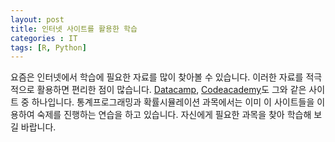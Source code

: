 ```yaml
---
layout: post
title: 인터넷 사이트를 활용한 학습
categories : IT
tags: [R, Python]
---
```


요즘은 인터넷에서 학습에 필요한 자료를 많이 찾아볼 수 있습니다.
이러한 자료를 적극적으로 활용하면 편리한 점이 많습니다.
[Datacamp](https://www.datacamp.com/), [Codeacademy](https://www.codecademy.com/)도 그와 같은 사이트 중 하나입니다.
통계프로그래밍과 확률시뮬레이션 과목에서는 이미 이 사이트들을 이용하여 숙제를 진행하는 연습을 하고 있습니다.
자신에게 필요한 과목을 찾아 학습해 보길 바랍니다.
